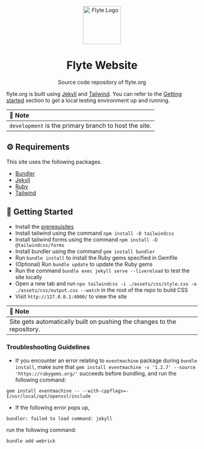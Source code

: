 <html>
    <p align="center">
        <img src="https://raw.githubusercontent.com/getutrack/static-resources/main/common/flyte_circle_gradient_1_4x4.png" alt="Flyte Logo" width="100">
    </p>
    <h1 align="center">
        Flyte Website
    </h1>
    <p align="center">
        Source code repository of flyte.org
    </p>
</html>

flyte.org is built using [Jekyll](https://jekyllrb.com/) and [Tailwind](https://tailwindcss.com). You can refer to the [Getting started](#getting-started) section to get a local testing environment up and running.

| **📝 Note** |
|:---------|
| `development` is the primary branch to host the site. |

## ⚙️ Requirements

This site uses the following packages.

- [Bundler](http://bundler.io/)
- [Jekyll](https://jekyllrb.com/)
- [Ruby](https://www.ruby-lang.org/en/)
- [Tailwind](https://tailwindcss.com)

## 🚀 Getting Started

- Install the [prerequisites](https://jekyllrb.com/docs/installation/)
- Install tailwind using the command `npm install -D tailwindcss`
- Install tailwind forms using the command `npm install -D @tailwindcss/forms`
- Install bundler using the command `gem install bundler`
- Run `bundle install` to install the Ruby gems specified in Gemfile
- (Optional) Run `bundle update` to update the Ruby gems
- Run the command `bundle exec jekyll serve --livereload` to test the site locally
- Open a new tab and run `npx tailwindcss -i ./assets/css/style.css -o ./assets/css/output.css --watch` in the root of the repo to build CSS
- Visit `http://127.0.0.1:4000/` to view the site

| **📝 Note** |
|:---------|
| Site gets automatically built on pushing the changes to the repository. |

### Troubleshooting Guidelines

- If you encounter an error relating to `eventmachine` package during `bundle install`, make sure that `gem install eventmachine -v '1.2.7' --source 'https://rubygems.org/'` succeeds before bundling, and run the following command:

```
gem install eventmachine -- --with-cppflags=-I/usr/local/opt/openssl/include
```

- If the following error pops up,

```
bundler: failed to load command: jekyll
```

run the following command:

```
bundle add webrick
```
